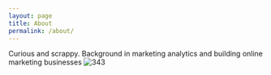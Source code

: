 ```yaml
---
layout: page
title: About
permalink: /about/
---
```


Curious and scrappy. Background in marketing analytics and building online marketing businesses
![343](/assets/343.jpg)
